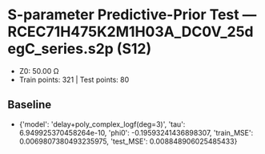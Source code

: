# S-parameter Predictive-Prior Test — RCEC71H475K2M1H03A_DC0V_25degC_series.s2p (S12)
- Z0: 50.00 Ω
- Train points: 321  |  Test points: 80

## Baseline
- {'model': 'delay+poly_complex_logf(deg=3)', 'tau': 6.949925370458264e-10, 'phi0': -0.19593241436898307, 'train_MSE': 0.0069807380493235975, 'test_MSE': 0.008848906025485433}